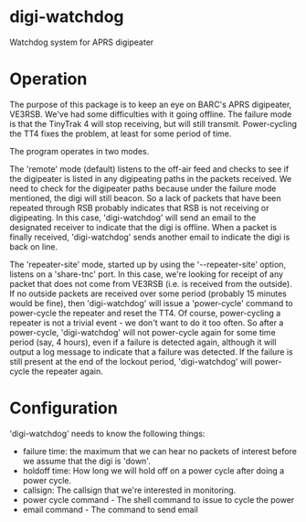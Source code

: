 # digi-watchdog
Watchdog system for APRS digipeater

# Operation

The purpose of this package is to keep an eye on BARC's APRS digipeater, VE3RSB.  We've
had some difficulties with it going offline.  The failure mode is that the
TinyTrak 4 will stop receiving, but will still transmit.  Power-cycling the
TT4 fixes the problem, at least for some period of time.

The program operates in two modes.  

The 'remote' mode (default) listens to the
off-air feed and checks to see if the digipeater is listed in any digipeating paths
in the packets received.  We need to check for the digipeater paths because under
the failure mode mentioned, the digi will still beacon.  So a lack of packets that
have been repeated through RSB probably indicates that RSB is not receiving or
digipeating.  In this case, 'digi-watchdog' will send an email to the designated
receiver to indicate that the digi is offline.  When a packet is finally received,
'digi-watchdog' sends another email to indicate the digi is back on line.

The 'repeater-site' mode, started up by using the '--repeater-site' option,
listens on a 'share-tnc' port.  In this case, we're looking for receipt of any packet
that does not come from VE3RSB (i.e. is received from the outside).  If no outside
packets are received over some period (probably 15 minutes would be fine), then
'digi-watchdog' will issue a 'power-cycle' command to power-cycle the repeater and
reset the TT4.  Of course, power-cycling a repeater is not a trivial event - we don't
want to do it too often.  So after a power-cycle, 'digi-watchdog' will not power-cycle
again for some time period (say, 4 hours), even if a failure is detected again,
although it will output a log message to indicate that a failure was detected.  If
the failure is still present at the end of the lockout period, 'digi-watchdog' will
power-cycle the repeater again.

# Configuration

'digi-watchdog' needs to know the following things:

- failure time: the maximum that we can hear no packets of interest before we
assume that the digi is 'down'.
- holdoff time:  How long we will hold off on a power cycle after doing a power
cycle.
- callsign:  The callsign that we're interested in monitoring.
- power cycle command - The shell command to issue to cycle the power
- email command - The command to send email
